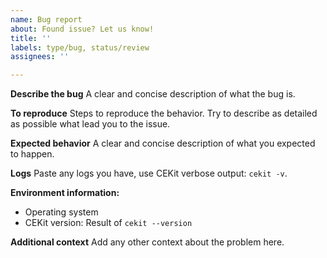 ```yaml
---
name: Bug report
about: Found issue? Let us know!
title: ''
labels: type/bug, status/review
assignees: ''

---
```


**Describe the bug**
A clear and concise description of what the bug is.

**To reproduce**
Steps to reproduce the behavior. Try to describe as detailed as possible what lead you to the issue.

**Expected behavior**
A clear and concise description of what you expected to happen.

**Logs**
Paste any logs you have, use CEKit verbose output: `cekit -v`.

**Environment information:**
 - Operating system
 - CEKit version: Result of `cekit --version`

**Additional context**
Add any other context about the problem here.
